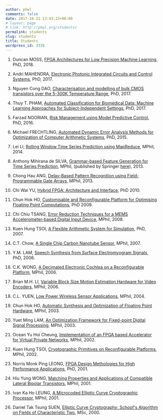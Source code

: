 ```yaml
---
author: phwl
comments: false
date: 2017-10-21 13:43:23+00:00
# layout: page
# link: http://phwl.org/students/
permalink: students
slug: students
title: Students
wordpress_id: 3338
---
```



 	
  1. Duncan MOSS, [FPGA Architectures for Low Precision Machine Learning](/assets/images/2018/01/moss18.pdf), PhD, 2018.

 	
  2. Andri MAHENDRA, [Electronic Photonic Integrated Circuits and Control Systems](/assets/images/2017/10//mahendra17.pdf), PhD, 2017.

 	
  3. Nguyen Cong DAO, [Characterisation and modelling of bulk CMOS transistors over the 5-300K Temperature Range](/assets/images/2017/10//dao17.pdf), PhD, 2017.

 	
  4. Thuy T. PHAM, [Automated Classification for Biomedical Data: Machine Learning Approaches for Subject-Independent Settings](/assets/images/2017/10//pham17.pdf), PhD, 2017.

 	
  5. Farzad NOORIAN, [Risk Management using Model Predictive Control](/assets/images/2017/10//noorian16.pdf), PhD, 2016.

 	
  6. Michael FRECHTLING, [Automated Dynamic Error Analysis Methods for Optimization of Computer Arithmetic Systems](/assets/images/2017/10//frechtling15.pdf), PhD, 2015.

 	
  7. Lei LI, [Rolling Window Time Series Prediction using MapReduce](/assets/images/2017/10//lli14.pdf), MPhil, 2014.

 	
  8. Anthony Mihirana de SILVA, [Grammar-based Feature Generation for Time Series Prediction](/assets/images/2017/10//adesilva13.pdf), MPhil, (published by Springer [here](http://link.springer.com/book/10.1007%2F978-981-287-411-5)), 2013.

 	
  9. Chong Hau ANG, [Delay-Based Pattern Recognition using Field-Programmable Gate Arrays](/assets/images/2017/10//chang12.pdf), MPhil, 2013.

 	
  10. Chi Wai YU, [Hybrid FPGA: Architecture and Interface](/assets/images/2017/10//cwyu10.pdf), PhD 2010.

 	
  11. Chun Hok HO, [Customisable and Reconfigurable Platform for Optimising Floating Point Computations](/assets/images/2017/10//chho09.pdf), PhD 2009.

 	
  12. Chi Chiu TSANG, [Error Reduction Techniques for a MEMS Accelerometer-based Digital Input Device](/assets/images/2017/10//cctsang08.pdf), MPhil, 2008.

 	
  13. Kuen Hung TSOI, [A Flexible Arithmetic System for Simulation](/assets/images/2017/10//khtsoi07.pdf), PhD, 2007.

 	
  14. C.T. Chow, [A Single Chip Carbon Nanotube Sensor](/assets/images/2017/10//ctchow07.pdf), MPhil, 2007.

 	
  15. Y.M. LAM, [Speech Synthesis from Surface Electromyogram Signals](/assets/images/2017/10//ymlam06.pdf), PhD, 2006.

 	
  16. C.K. WONG, [A Decimated Electronic Cochlea on a Reconfigurable Platform](/assets/images/2017/10//ckwong06.pdf), MPhil, 2006.

 	
  17. Brian M.H. LI, [Variable Block Size Motion Estimation Hardware for Video Encoders](/assets/images/2017/10//mhli06.pdf), MPhil, 2006.

 	
  18. C.L. YUEN, [Low Power Wireless Sensor Applications](/assets/images/2017/10//clyuen04.pdf), MPhil, 2004.

 	
  19. Chun Hok HO, [Automatic Synthesis and Optimization of Floating Point Hardware](/assets/images/2017/10//chho03.pdf), MPhil, 2003.

 	
  20. Yuet Ming LAM, [An Optimization Framework for Fixed-point Digital Signal Processing](/assets/images/2017/10//ymlam03.pdf), MPhil, 2003.

 	
  21. Ocean Yu Hoi Cheung, [Implementation of an FPGA based Accelerator for Virtual Private Networks](/assets/images/2017/10//yhcheung02.pdf), MPhil, 2002.

 	
  22. Kuen Hung TSOI, [Cryptographic Primitives on Reconfigurable Platforms](/assets/images/2017/10//khtsoi02.pdf), MPhil, 2002.

 	
  23. Norris Monk Ping LEONG, [FPGA Design Methologies for High Performance Applications](/assets/images/2017/10//mpleong01.pdf), PhD, 2001.

 	
  24. Hiu Yung WONG, [Matching Properties and Applications of Compatible Lateral Bipolar Transistors](/assets/images/2017/10//hywong01.pdf), MPhil, 2001.

 	
  25. Ivan Ka Ho LEUNG, [A Microcoded Elliptic Curve Cryptographic Processor](/assets/images/2017/10//khleung01.pdf), MPhil, 2001.

 	
  26. Daniel Tak Tsung SUEN, [Elliptic Curve Cryptography: Schoof's Algorithm on Fields of Characteristic Two](/assets/images/2017/10//ttdsuen00.pdf), MSc, 2000.


